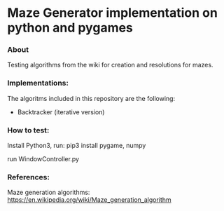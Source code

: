 # Maze Generator implementation on python and pygames

### About
Testing algorithms from the wiki for creation and resolutions for mazes.

### Implementations:

The algoritms included in this repository are the following: 
  - Backtracker (iterative version)

### How to test:

Install Python3, run: pip3 install pygame, numpy

run WindowController.py

### References:

Maze generation algorithms:
https://en.wikipedia.org/wiki/Maze_generation_algorithm